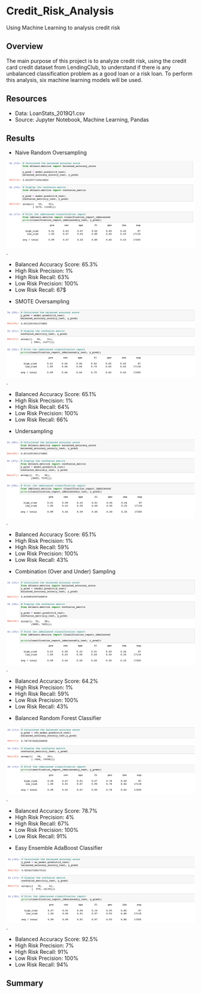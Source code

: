 # Credit_Risk_Analysis
Using Machine Learning to analysis credit risk 
## Overview 

The main purpose of this project is to analyze credit risk, using the credit card credit dataset 
from LendingClub, to understand if there is any unbalanced classification problem as a good loan or 
a risk loan. To perform this analysis, six machine learning models will be used. 

## Resources 

- Data: LoanStats_2019Q1.csv
- Source: Jupyter Notebook, Machine Learning, Pandas 

## Results 

- Naive Random Oversampling

![naive_random_oversampling](png/naive_random_oversampling.png).

  * Balanced Accuracy Score: 65.3%
  * High Risk Precision: 1%
  * High Risk Recall: 63%
  * Low Risk Precision: 100%
  * Low Risk Recall: 67$


- SMOTE Oversampling

![SMOTE_oversampling](png/SMOTE_oversampling.png).

  * Balanced Accuracy Score: 65.1%
  * High Risk Precision: 1%
  * High Risk Recall: 64%
  * Low Risk Precision: 100%
  * Low Risk Recall: 66%

- Undersampling

![undersampling](png/undersampling.png).

  * Balanced Accuracy Score: 65.1%
  * High Risk Precision: 1%
  * High Risk Recall: 59%
  * Low Risk Precision: 100%
  * Low Risk Recall: 43%

- Combination (Over and Under) Sampling

![combination](png/combination.png).

  * Balanced Accuracy Score: 64.2%
  * High Risk Precision: 1%
  * High Risk Recall: 59%
  * Low Risk Precision: 100%
  * Low Risk Recall: 43%
  
- Balanced Random Forest Classifier

![balance_random_forest](png/balance_random_forest.png).

  * Balanced Accuracy Score: 78.7%
  * High Risk Precision: 4%
  * High Risk Recall: 67%
  * Low Risk Precision: 100%
  * Low Risk Recall: 91%
  
- Easy Ensemble AdaBoost Classifier

![easy_ensemble](png/easy_ensemble.png).

  * Balanced Accuracy Score: 92.5%
  * High Risk Precision: 7%
  * High Risk Recall: 91%
  * Low Risk Precision: 100%
  * Low Risk Recall: 94%
  
## Summary 
